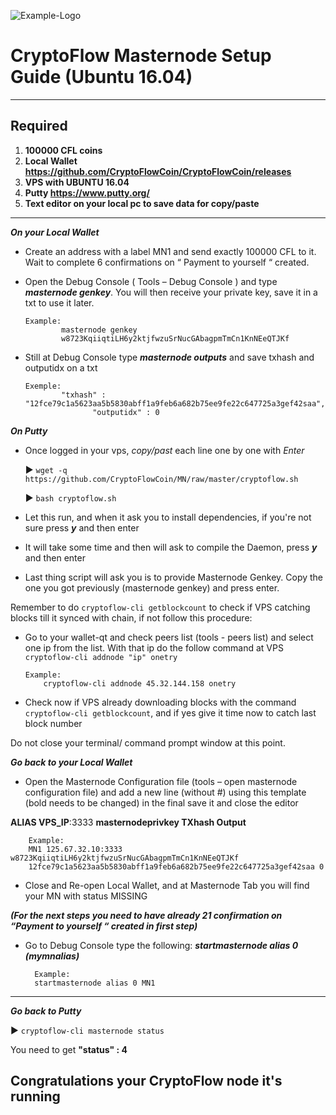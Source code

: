 ![Example-Logo](https://cdn.discordapp.com/attachments/444585576792981520/538825262725464067/CFL_MN_masternode_guide.png)

# CryptoFlow Masternode Setup Guide (Ubuntu 16.04)
***
## Required
1) **100000 CFL coins**
2) **Local Wallet https://github.com/CryptoFlowCoin/CryptoFlowCoin/releases**
3) **VPS with UBUNTU 16.04**
4) **Putty https://www.putty.org/**
5) **Text editor on your local pc to save data for copy/paste**
***

***On your Local Wallet***
* Create an address with a label MN1 and send exactly 100000 CFL to it. Wait to complete 6 confirmations on “ Payment to yourself “ created.

* Open the Debug Console ( Tools – Debug Console ) and type ***masternode genkey***.
You will then receive your private key, save it in a txt to use it later.
  ```
  Example:
          masternode genkey
          w8723KqiiqtiLH6y2ktjfwzuSrNucGAbagpmTmCn1KnNEeQTJKf
* Still at Debug Console type ***masternode outputs*** and save txhash and outputidx on a txt
  ```
  Exemple:
          "txhash" : "12fce79c1a5623aa5b5830abff1a9feb6a682b75ee9fe22c647725a3gef42saa",
		         "outputidx" : 0

***On Putty***

* Once logged in your vps, *copy/past* each line one by one with *Enter*

	:arrow_forward: `wget -q https://github.com/CryptoFlowCoin/MN/raw/master/cryptoflow.sh`

	:arrow_forward: `bash cryptoflow.sh`


* Let this run, and when it ask you to install dependencies, if you're not sure press ***y*** and then enter

* It will take some time and then will ask to compile the Daemon, press ***y*** and then enter 

* Last thing script will ask you is to provide Masternode Genkey. Copy the one you got previously (masternode genkey) and press enter.

Remember to do `cryptoflow-cli getblockcount` to check if VPS catching blocks till it synced with chain, if not follow this procedure:

* Go to your wallet-qt and check peers list (tools - peers list) and select one ip from the list. With that ip do the follow command at VPS `cryptoflow-cli addnode "ip" onetry`

      Example:
		  cryptoflow-cli addnode 45.32.144.158 onetry
    
* Check now if VPS already downloading blocks with the command `cryptoflow-cli getblockcount`, and if yes give it time now to catch last block number 

Do not close your terminal/ command prompt window at this point.

***Go back to your Local Wallet***

* Open the Masternode Configuration file (tools – open masternode configuration file) and add a new line (without #) using this template (bold needs to be changed) in the final save it and close the editor

**ALIAS VPS_IP**:3333 **masternodeprivkey TXhash Output**

		Example:
		MN1 125.67.32.10:3333 w8723KqiiqtiLH6y2ktjfwzuSrNucGAbagpmTmCn1KnNEeQTJKf
		12fce79c1a5623aa5b5830abff1a9feb6a682b75ee9fe22c647725a3gef42saa 0

* Close and Re-open Local Wallet, and at Masternode Tab you will find your MN with status MISSING

***(For the next steps you need to have already 21 confirmation on “Payment to yourself “ created in first step)***

* Go to Debug Console type the following: ***startmasternode alias 0 (mymnalias)***

		Example:
		startmasternode alias 0 MN1
***

***Go back to Putty***

   :arrow_forward: `cryptoflow-cli masternode status`

You need to get **"status" : 4**

## Congratulations your CryptoFlow node it's running
